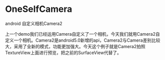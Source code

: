# OneSelfCamera
android 自定义相机Camera2

上一个demo我们已经运用Camera自定义了一个相机，今天我们就用Camera2自定义一个相机。Camera2是android5.0新增的api，Camera2与Camera差别比较大，采用了全新的模式，功能更加强大。今天这个例子就是Camera2拍照TextureView上面进行预览，把之前的SurfaceView代替了。
